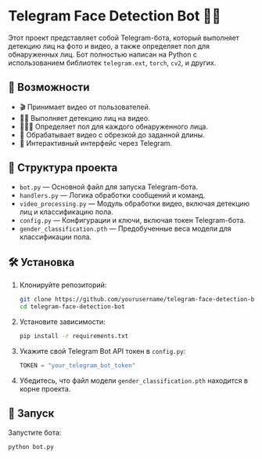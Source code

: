 # Telegram Face Detection Bot 🎥🤖

Этот проект представляет собой Telegram-бота, который выполняет детекцию лиц на фото и видео, а также определяет пол для обнаруженных лиц. Бот полностью написан на Python с использованием библиотек `telegram.ext`, `torch`, `cv2`, и других.

## 🚀 Возможности

- 🎬 Принимает видео от пользователей.
- 🕵️‍♂️ Выполняет детекцию лиц на видео.
- 👩‍🦰👨 Определяет пол для каждого обнаруженного лица.
- 🔄 Обрабатывает видео с обрезкой до заданной длины.
- 💬 Интерактивный интерфейс через Telegram.

## 📂 Структура проекта

- `bot.py` — Основной файл для запуска Telegram-бота.
- `handlers.py` — Логика обработки сообщений и команд.
- `video_processing.py` — Модуль обработки видео, включая детекцию лиц и классификацию пола.
- `config.py` — Конфигурации и ключи, включая токен Telegram-бота.
- `gender_classification.pth` — Предобученные веса модели для классификации пола.

## 🛠 Установка

1. Клонируйте репозиторий:
    ```bash
    git clone https://github.com/yourusername/telegram-face-detection-bot.git
    cd telegram-face-detection-bot
    ```

2. Установите зависимости:
    ```bash
    pip install -r requirements.txt
    ```

3. Укажите свой Telegram Bot API токен в `config.py`:
    ```python
    TOKEN = "your_telegram_bot_token"
    ```

4. Убедитесь, что файл модели `gender_classification.pth` находится в корне проекта.

## 🔧 Запуск

Запустите бота:
```bash
python bot.py
